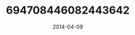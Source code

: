 ---
title: "694708446082443642"
image: "2014-04-09 19.28.42 694708446082443642_46248401"
date: "2014-04-09"
type: "photo"
---